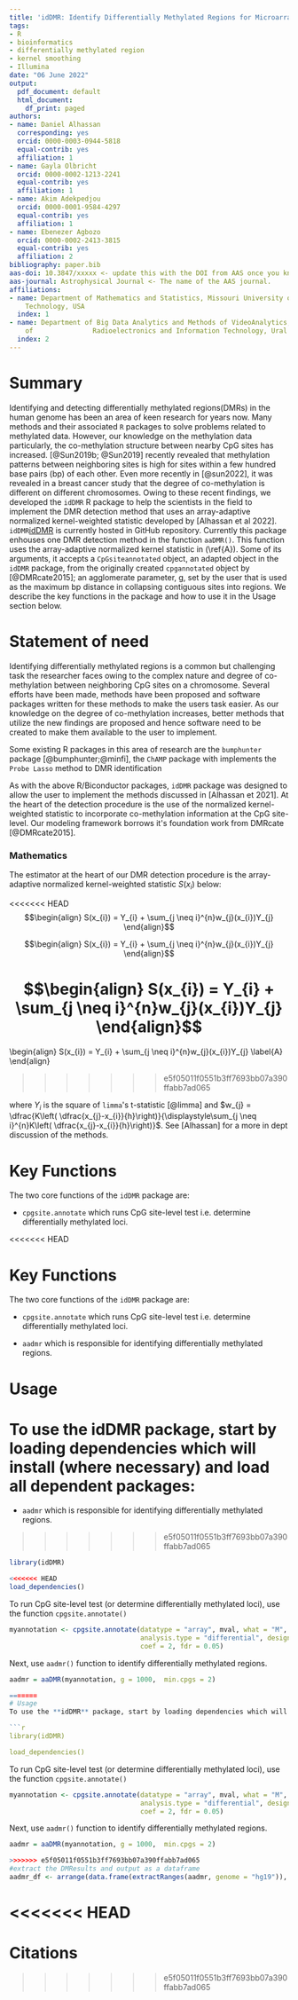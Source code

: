 ```yaml
---
title: 'idDMR: Identify Differentially Methylated Regions for Microarray Data '
tags:
- R
- bioinformatics
- differentially methylated region
- kernel smoothing
- Illumina
date: "06 June 2022"
output:
  pdf_document: default
  html_document:
    df_print: paged
authors:
- name: Daniel Alhassan
  corresponding: yes
  orcid: 0000-0003-0944-5818
  equal-contrib: yes
  affiliation: 1
- name: Gayla Olbricht
  orcid: 0000-0002-1213-2241
  equal-contrib: yes
  affiliation: 1
- name: Akim Adekpedjou
  orcid: 0000-0001-9584-4297
  equal-contrib: yes
  affiliation: 1
- name: Ebenezer Agbozo
  orcid: 0000-0002-2413-3815
  equal-contrib: yes
  affiliation: 2
bibliography: paper.bib
aas-doi: 10.3847/xxxxx <- update this with the DOI from AAS once you know it.
aas-journal: Astrophysical Journal <- The name of the AAS journal.
affiliations:
- name: Department of Mathematics and Statistics, Missouri University of Science and
    Technology, USA
  index: 1
- name: Department of Big Data Analytics and Methods of VideoAnalytics, Institute
    of               Radioelectronics and Information Technology, Ural Federal University
  index: 2
---
```


# Summary
Identifying and detecting differentially methylated regions(DMRs) in  the human genome has been an area of keen research for years now. Many methods and their associated `R` packages to solve problems related to methylated data. However, our knowledge on the methylation data particularly, the co-methylation structure between nearby CpG sites has increased. [@Sun2019b; @Sun2019] recently revealed that methylation patterns between neighboring sites is high for sites within a few hundred base pairs (bp) of each other. Even more recently in [@sun2022], it was revealed in a breast cancer study that the degree of co-methylation is different on different chromosomes. Owing to these recent findings, we developed the `idDMR`  R package to help the scientists in the field to implement the DMR detection method that uses an array-adaptive normalized kernel-weighted statistic developed by [Alhassan et al 2022]. 
`idDMR`[idDMR](https://github.com/DanielAlhassan/idDMR) is currently hosted in GitHub repository. Currently this package enhouses one DMR detection method in the function `aaDMR()`. This function uses the array-adaptive normalized kernel statistic in (\ref{A}). Some of its arguments, it accepts a `CpGsiteannotated` object, an adapted object in the `idDMR` package, from the originally created `cpgannotated` object by [@DMRcate2015]; an agglomerate parameter, g, set by the user that is used as the maximum bp distance in collapsing contiguous sites into regions. We describe the key functions in the package and how to use it in the Usage section below. 



# Statement of need
Identifying differentially methylated regions is a common but challenging task the researcher faces owing to the complex nature and degree of co-methylation between neighboring CpG sites on a chromosome. Several efforts have been made, methods have been proposed and software packages written for these methods to make the users task easier. As our knowledge on the degree of co-methylation increases, better methods that utilize the new findings are proposed and hence software need to be created to make them available to the user to implement. 

Some existing R packages in this area of research are the  `bumphunter` package [@bumphunter;@minfi], the `ChAMP` package with implements the `Probe Lasso` method to DMR identification
 
 As with the above R/Biconductor packages,  `idDMR` package was designed to allow the user to implement the methods discussed in [Alhassan et 2021]. At the heart of the detection procedure is the use of the normalized kernel-weighted statistic to incorporate co-methylation information at the CpG site-level. Our modeling framework borrows it's foundation work from DMRcate [@DMRcate2015]. 
 

### Mathematics
The estimator at the heart of our DMR detection procedure is the array-adaptive normalized kernel-weighted statistic $S(x_{i})$ below:

<<<<<<< HEAD
$$\begin{align}
S(x_{i}) = Y_{i} + \sum_{j \neq i}^{n}w_{j}(x_{i})Y_{j} 
\end{align}$$

$$\begin{align}
S(x_{i}) = Y_{i} + \sum_{j \neq i}^{n}w_{j}(x_{i})Y_{j} 
\end{align}$$

$$\begin{align}
S(x_{i}) = Y_{i} + \sum_{j \neq i}^{n}w_{j}(x_{i})Y_{j} 
\end{align}$$
=======
\begin{align}
S(x_{i}) = Y_{i} + \sum_{j \neq i}^{n}w_{j}(x_{i})Y_{j} 
\label{A}
\end{align}

>>>>>>> e5f05011f0551b3ff7693bb07a390ffabb7ad065

where $Y_{i}$ is the square of `limma`'s t-statistic [@limma] and $w_{j} = \dfrac{K\left( \dfrac{x_{j}-x_{i}}{h}\right)}{\displaystyle\sum_{j \neq i}^{n}K\left( \dfrac{x_{j}-x_{i}}{h}\right)}$. 
See [Alhassan] for a more in dept discussion of the methods.

# Key Functions
The two core functions of the `idDMR` package are:
- `cpgsite.annotate` which runs CpG site-level test i.e. determine differentially methylated loci.

<<<<<<< HEAD
# Key Functions
The two core functions of the `idDMR` package are:
- `cpgsite.annotate` which runs CpG site-level test i.e. determine differentially methylated loci.

- `aadmr` which is responsible for identifying differentially methylated regions.



# Usage
To use the **idDMR** package, start by loading dependencies which will install (where necessary) and load all dependent packages:
=======
- `aadmr` which is responsible for identifying differentially methylated regions.
>>>>>>> e5f05011f0551b3ff7693bb07a390ffabb7ad065

```r
library(idDMR)

<<<<<<< HEAD
load_dependencies()
```

To run CpG site-level test (or determine differentially methylated loci), use the function `cpgsite.annotate()`
```r
myannotation <- cpgsite.annotate(datatype = "array", mval, what = "M", arraytype = "450K",
                                 analysis.type = "differential", design = design_mat,
                                 coef = 2, fdr = 0.05)
```

Next, use `aadmr()` function to identify differentially methylated regions. 
```r
aadmr = aaDMR(myannotation, g = 1000,  min.cpgs = 2)

=======
# Usage
To use the **idDMR** package, start by loading dependencies which will install (where necessary) and load all dependent packages:

```r
library(idDMR)

load_dependencies()
```

To run CpG site-level test (or determine differentially methylated loci), use the function `cpgsite.annotate()`
```r
myannotation <- cpgsite.annotate(datatype = "array", mval, what = "M", arraytype = "450K",
                                 analysis.type = "differential", design = design_mat,
                                 coef = 2, fdr = 0.05)
```

Next, use `aadmr()` function to identify differentially methylated regions. 
```r
aadmr = aaDMR(myannotation, g = 1000,  min.cpgs = 2)

>>>>>>> e5f05011f0551b3ff7693bb07a390ffabb7ad065
#extract the DMResults and output as a dataframe
aadmr_df <- arrange(data.frame(extractRanges(aadmr, genome = "hg19")), seqnames)

```
<<<<<<< HEAD
=======

# Citations
>>>>>>> e5f05011f0551b3ff7693bb07a390ffabb7ad065

